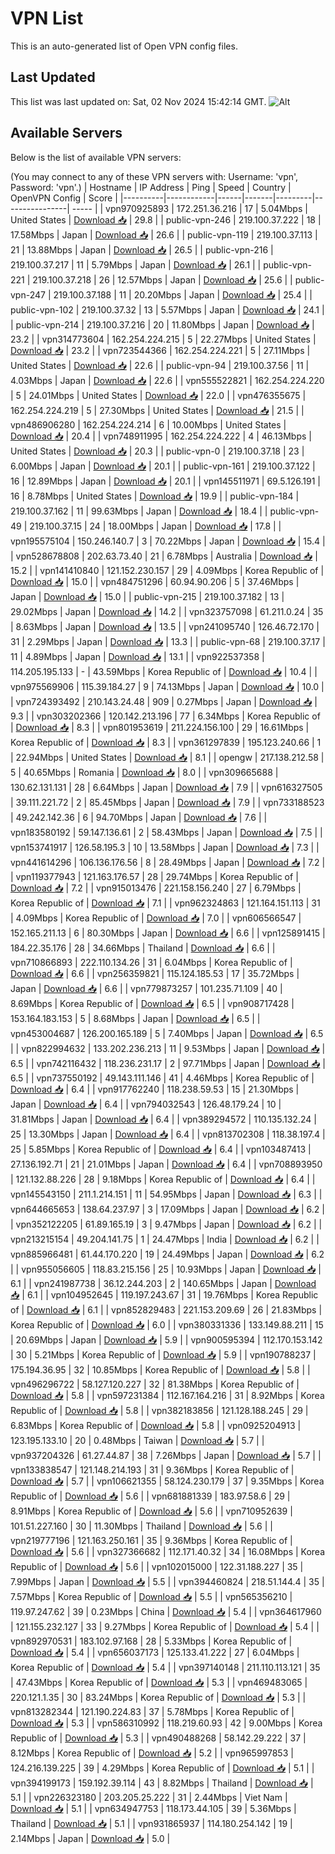 # VPN List

This is an auto-generated list of Open VPN config files.

## Last Updated

This list was last updated on: Sat, 02 Nov 2024 15:42:14 GMT.
![Alt](https://repobeats.axiom.co/api/embed/186b98318ef1479477931607c1ad7d823f12451f.svg "Repobeats analytics image")

## Available Servers

Below is the list of available VPN servers:

(You may connect to any of these VPN servers with: Username: 'vpn', Password: 'vpn'.)
| Hostname | IP Address | Ping | Speed | Country | OpenVPN Config | Score |
|----------|------------|------|-------|---------|----------------| ----- |
| vpn970925893 | 172.251.36.216 | 17 | 5.04Mbps | United States | [Download 📥](./configs/server_0_US.ovpn) | 29.8 |
| public-vpn-246 | 219.100.37.222 | 18 | 17.58Mbps | Japan | [Download 📥](./configs/server_1_JP.ovpn) | 26.6 |
| public-vpn-119 | 219.100.37.113 | 21 | 13.88Mbps | Japan | [Download 📥](./configs/server_2_JP.ovpn) | 26.5 |
| public-vpn-216 | 219.100.37.217 | 11 | 5.79Mbps | Japan | [Download 📥](./configs/server_3_JP.ovpn) | 26.1 |
| public-vpn-221 | 219.100.37.218 | 26 | 12.57Mbps | Japan | [Download 📥](./configs/server_4_JP.ovpn) | 25.6 |
| public-vpn-247 | 219.100.37.188 | 11 | 20.20Mbps | Japan | [Download 📥](./configs/server_5_JP.ovpn) | 25.4 |
| public-vpn-102 | 219.100.37.32 | 13 | 5.57Mbps | Japan | [Download 📥](./configs/server_6_JP.ovpn) | 24.1 |
| public-vpn-214 | 219.100.37.216 | 20 | 11.80Mbps | Japan | [Download 📥](./configs/server_7_JP.ovpn) | 23.2 |
| vpn314773604 | 162.254.224.215 | 5 | 22.27Mbps | United States | [Download 📥](./configs/server_8_US.ovpn) | 23.2 |
| vpn723544366 | 162.254.224.221 | 5 | 27.11Mbps | United States | [Download 📥](./configs/server_9_US.ovpn) | 22.6 |
| public-vpn-94 | 219.100.37.56 | 11 | 4.03Mbps | Japan | [Download 📥](./configs/server_10_JP.ovpn) | 22.6 |
| vpn555522821 | 162.254.224.220 | 5 | 24.01Mbps | United States | [Download 📥](./configs/server_11_US.ovpn) | 22.0 |
| vpn476355675 | 162.254.224.219 | 5 | 27.30Mbps | United States | [Download 📥](./configs/server_12_US.ovpn) | 21.5 |
| vpn486906280 | 162.254.224.214 | 6 | 10.00Mbps | United States | [Download 📥](./configs/server_13_US.ovpn) | 20.4 |
| vpn748911995 | 162.254.224.222 | 4 | 46.13Mbps | United States | [Download 📥](./configs/server_14_US.ovpn) | 20.3 |
| public-vpn-0 | 219.100.37.18 | 23 | 6.00Mbps | Japan | [Download 📥](./configs/server_15_JP.ovpn) | 20.1 |
| public-vpn-161 | 219.100.37.122 | 16 | 12.89Mbps | Japan | [Download 📥](./configs/server_16_JP.ovpn) | 20.1 |
| vpn145511971 | 69.5.126.191 | 16 | 8.78Mbps | United States | [Download 📥](./configs/server_17_US.ovpn) | 19.9 |
| public-vpn-184 | 219.100.37.162 | 11 | 99.63Mbps | Japan | [Download 📥](./configs/server_18_JP.ovpn) | 18.4 |
| public-vpn-49 | 219.100.37.15 | 24 | 18.00Mbps | Japan | [Download 📥](./configs/server_19_JP.ovpn) | 17.8 |
| vpn195575104 | 150.246.140.7 | 3 | 70.22Mbps | Japan | [Download 📥](./configs/server_20_JP.ovpn) | 15.4 |
| vpn528678808 | 202.63.73.40 | 21 | 6.78Mbps | Australia | [Download 📥](./configs/server_21_AU.ovpn) | 15.2 |
| vpn141410840 | 121.152.230.157 | 29 | 4.09Mbps | Korea Republic of | [Download 📥](./configs/server_22_KR.ovpn) | 15.0 |
| vpn484751296 | 60.94.90.206 | 5 | 37.46Mbps | Japan | [Download 📥](./configs/server_23_JP.ovpn) | 15.0 |
| public-vpn-215 | 219.100.37.182 | 13 | 29.02Mbps | Japan | [Download 📥](./configs/server_24_JP.ovpn) | 14.2 |
| vpn323757098 | 61.211.0.24 | 35 | 8.63Mbps | Japan | [Download 📥](./configs/server_25_JP.ovpn) | 13.5 |
| vpn241095740 | 126.46.72.170 | 31 | 2.29Mbps | Japan | [Download 📥](./configs/server_26_JP.ovpn) | 13.3 |
| public-vpn-68 | 219.100.37.17 | 11 | 4.89Mbps | Japan | [Download 📥](./configs/server_27_JP.ovpn) | 13.1 |
| vpn922537358 | 114.205.195.133 | - | 43.59Mbps | Korea Republic of | [Download 📥](./configs/server_28_KR.ovpn) | 10.4 |
| vpn975569906 | 115.39.184.27 | 9 | 74.13Mbps | Japan | [Download 📥](./configs/server_29_JP.ovpn) | 10.0 |
| vpn724393492 | 210.143.24.48 | 909 | 0.27Mbps | Japan | [Download 📥](./configs/server_30_JP.ovpn) | 9.3 |
| vpn303202366 | 120.142.213.196 | 77 | 6.34Mbps | Korea Republic of | [Download 📥](./configs/server_31_KR.ovpn) | 8.3 |
| vpn801953619 | 211.224.156.100 | 29 | 16.61Mbps | Korea Republic of | [Download 📥](./configs/server_32_KR.ovpn) | 8.3 |
| vpn361297839 | 195.123.240.66 | 1 | 22.94Mbps | United States | [Download 📥](./configs/server_33_US.ovpn) | 8.1 |
| opengw | 217.138.212.58 | 5 | 40.65Mbps | Romania | [Download 📥](./configs/server_34_RO.ovpn) | 8.0 |
| vpn309665688 | 130.62.131.131 | 28 | 6.64Mbps | Japan | [Download 📥](./configs/server_35_JP.ovpn) | 7.9 |
| vpn616327505 | 39.111.221.72 | 2 | 85.45Mbps | Japan | [Download 📥](./configs/server_36_JP.ovpn) | 7.9 |
| vpn733188523 | 49.242.142.36 | 6 | 94.70Mbps | Japan | [Download 📥](./configs/server_37_JP.ovpn) | 7.6 |
| vpn183580192 | 59.147.136.61 | 2 | 58.43Mbps | Japan | [Download 📥](./configs/server_38_JP.ovpn) | 7.5 |
| vpn153741917 | 126.58.195.3 | 10 | 13.58Mbps | Japan | [Download 📥](./configs/server_39_JP.ovpn) | 7.3 |
| vpn441614296 | 106.136.176.56 | 8 | 28.49Mbps | Japan | [Download 📥](./configs/server_40_JP.ovpn) | 7.2 |
| vpn119377943 | 121.163.176.57 | 28 | 29.74Mbps | Korea Republic of | [Download 📥](./configs/server_41_KR.ovpn) | 7.2 |
| vpn915013476 | 221.158.156.240 | 27 | 6.79Mbps | Korea Republic of | [Download 📥](./configs/server_42_KR.ovpn) | 7.1 |
| vpn962324863 | 121.164.151.113 | 31 | 4.09Mbps | Korea Republic of | [Download 📥](./configs/server_43_KR.ovpn) | 7.0 |
| vpn606566547 | 152.165.211.13 | 6 | 80.30Mbps | Japan | [Download 📥](./configs/server_44_JP.ovpn) | 6.6 |
| vpn125891415 | 184.22.35.176 | 28 | 34.66Mbps | Thailand | [Download 📥](./configs/server_45_TH.ovpn) | 6.6 |
| vpn710866893 | 222.110.134.26 | 31 | 6.04Mbps | Korea Republic of | [Download 📥](./configs/server_46_KR.ovpn) | 6.6 |
| vpn256359821 | 115.124.185.53 | 17 | 35.72Mbps | Japan | [Download 📥](./configs/server_47_JP.ovpn) | 6.6 |
| vpn779873257 | 101.235.71.109 | 40 | 8.69Mbps | Korea Republic of | [Download 📥](./configs/server_48_KR.ovpn) | 6.5 |
| vpn908717428 | 153.164.183.153 | 5 | 8.68Mbps | Japan | [Download 📥](./configs/server_49_JP.ovpn) | 6.5 |
| vpn453004687 | 126.200.165.189 | 5 | 7.40Mbps | Japan | [Download 📥](./configs/server_50_JP.ovpn) | 6.5 |
| vpn822994632 | 133.202.236.213 | 11 | 9.53Mbps | Japan | [Download 📥](./configs/server_51_JP.ovpn) | 6.5 |
| vpn742116432 | 118.236.231.17 | 2 | 97.71Mbps | Japan | [Download 📥](./configs/server_52_JP.ovpn) | 6.5 |
| vpn737550192 | 49.143.111.146 | 41 | 4.46Mbps | Korea Republic of | [Download 📥](./configs/server_53_KR.ovpn) | 6.4 |
| vpn917762240 | 118.238.59.53 | 15 | 21.30Mbps | Japan | [Download 📥](./configs/server_54_JP.ovpn) | 6.4 |
| vpn794032543 | 126.48.179.24 | 10 | 31.81Mbps | Japan | [Download 📥](./configs/server_55_JP.ovpn) | 6.4 |
| vpn389294572 | 110.135.132.24 | 25 | 13.30Mbps | Japan | [Download 📥](./configs/server_56_JP.ovpn) | 6.4 |
| vpn813702308 | 118.38.197.4 | 25 | 5.85Mbps | Korea Republic of | [Download 📥](./configs/server_57_KR.ovpn) | 6.4 |
| vpn103487413 | 27.136.192.71 | 21 | 21.01Mbps | Japan | [Download 📥](./configs/server_58_JP.ovpn) | 6.4 |
| vpn708893950 | 121.132.88.226 | 28 | 9.18Mbps | Korea Republic of | [Download 📥](./configs/server_59_KR.ovpn) | 6.4 |
| vpn145543150 | 211.1.214.151 | 11 | 54.95Mbps | Japan | [Download 📥](./configs/server_60_JP.ovpn) | 6.3 |
| vpn644665653 | 138.64.237.97 | 3 | 17.09Mbps | Japan | [Download 📥](./configs/server_61_JP.ovpn) | 6.2 |
| vpn352122205 | 61.89.165.19 | 3 | 9.47Mbps | Japan | [Download 📥](./configs/server_62_JP.ovpn) | 6.2 |
| vpn213215154 | 49.204.141.75 | 1 | 24.47Mbps | India | [Download 📥](./configs/server_63_IN.ovpn) | 6.2 |
| vpn885966481 | 61.44.170.220 | 19 | 24.49Mbps | Japan | [Download 📥](./configs/server_64_JP.ovpn) | 6.2 |
| vpn955056605 | 118.83.215.156 | 25 | 10.93Mbps | Japan | [Download 📥](./configs/server_65_JP.ovpn) | 6.1 |
| vpn241987738 | 36.12.244.203 | 2 | 140.65Mbps | Japan | [Download 📥](./configs/server_66_JP.ovpn) | 6.1 |
| vpn104952645 | 119.197.243.67 | 31 | 19.76Mbps | Korea Republic of | [Download 📥](./configs/server_67_KR.ovpn) | 6.1 |
| vpn852829483 | 221.153.209.69 | 26 | 21.83Mbps | Korea Republic of | [Download 📥](./configs/server_68_KR.ovpn) | 6.0 |
| vpn380331336 | 133.149.88.211 | 15 | 20.69Mbps | Japan | [Download 📥](./configs/server_69_JP.ovpn) | 5.9 |
| vpn900595394 | 112.170.153.142 | 30 | 5.21Mbps | Korea Republic of | [Download 📥](./configs/server_70_KR.ovpn) | 5.9 |
| vpn190788237 | 175.194.36.95 | 32 | 10.85Mbps | Korea Republic of | [Download 📥](./configs/server_71_KR.ovpn) | 5.8 |
| vpn496296722 | 58.127.120.227 | 32 | 81.38Mbps | Korea Republic of | [Download 📥](./configs/server_72_KR.ovpn) | 5.8 |
| vpn597231384 | 112.167.164.216 | 31 | 8.92Mbps | Korea Republic of | [Download 📥](./configs/server_73_KR.ovpn) | 5.8 |
| vpn382183856 | 121.128.188.245 | 29 | 6.83Mbps | Korea Republic of | [Download 📥](./configs/server_74_KR.ovpn) | 5.8 |
| vpn0925204913 | 123.195.133.10 | 20 | 0.48Mbps | Taiwan | [Download 📥](./configs/server_75_TW.ovpn) | 5.7 |
| vpn937204326 | 61.27.44.87 | 38 | 7.26Mbps | Japan | [Download 📥](./configs/server_76_JP.ovpn) | 5.7 |
| vpn133838547 | 121.148.214.193 | 31 | 9.36Mbps | Korea Republic of | [Download 📥](./configs/server_77_KR.ovpn) | 5.7 |
| vpn106621355 | 58.124.230.179 | 37 | 9.35Mbps | Korea Republic of | [Download 📥](./configs/server_78_KR.ovpn) | 5.6 |
| vpn681881339 | 183.97.58.6 | 29 | 8.91Mbps | Korea Republic of | [Download 📥](./configs/server_79_KR.ovpn) | 5.6 |
| vpn710952639 | 101.51.227.160 | 30 | 11.30Mbps | Thailand | [Download 📥](./configs/server_80_TH.ovpn) | 5.6 |
| vpn219777196 | 121.163.250.161 | 35 | 9.36Mbps | Korea Republic of | [Download 📥](./configs/server_81_KR.ovpn) | 5.6 |
| vpn327366682 | 112.171.40.32 | 34 | 16.08Mbps | Korea Republic of | [Download 📥](./configs/server_82_KR.ovpn) | 5.6 |
| vpn102015000 | 122.31.188.227 | 35 | 7.99Mbps | Japan | [Download 📥](./configs/server_83_JP.ovpn) | 5.5 |
| vpn394460824 | 218.51.144.4 | 35 | 7.57Mbps | Korea Republic of | [Download 📥](./configs/server_84_KR.ovpn) | 5.5 |
| vpn565356210 | 119.97.247.62 | 39 | 0.23Mbps | China | [Download 📥](./configs/server_85_CN.ovpn) | 5.4 |
| vpn364617960 | 121.155.232.127 | 33 | 9.27Mbps | Korea Republic of | [Download 📥](./configs/server_86_KR.ovpn) | 5.4 |
| vpn892970531 | 183.102.97.168 | 28 | 5.33Mbps | Korea Republic of | [Download 📥](./configs/server_87_KR.ovpn) | 5.4 |
| vpn656037173 | 125.133.41.222 | 27 | 6.04Mbps | Korea Republic of | [Download 📥](./configs/server_88_KR.ovpn) | 5.4 |
| vpn397140148 | 211.110.113.121 | 35 | 47.43Mbps | Korea Republic of | [Download 📥](./configs/server_89_KR.ovpn) | 5.3 |
| vpn469483065 | 220.121.1.35 | 30 | 83.24Mbps | Korea Republic of | [Download 📥](./configs/server_90_KR.ovpn) | 5.3 |
| vpn813282344 | 121.190.224.83 | 37 | 5.78Mbps | Korea Republic of | [Download 📥](./configs/server_91_KR.ovpn) | 5.3 |
| vpn586310992 | 118.219.60.93 | 42 | 9.00Mbps | Korea Republic of | [Download 📥](./configs/server_92_KR.ovpn) | 5.3 |
| vpn490488268 | 58.142.29.222 | 37 | 8.12Mbps | Korea Republic of | [Download 📥](./configs/server_93_KR.ovpn) | 5.2 |
| vpn965997853 | 124.216.139.225 | 39 | 4.29Mbps | Korea Republic of | [Download 📥](./configs/server_94_KR.ovpn) | 5.1 |
| vpn394199173 | 159.192.39.114 | 43 | 8.82Mbps | Thailand | [Download 📥](./configs/server_95_TH.ovpn) | 5.1 |
| vpn226323180 | 203.205.25.222 | 31 | 2.44Mbps | Viet Nam | [Download 📥](./configs/server_96_VN.ovpn) | 5.1 |
| vpn634947753 | 118.173.44.105 | 39 | 5.36Mbps | Thailand | [Download 📥](./configs/server_97_TH.ovpn) | 5.1 |
| vpn931865937 | 114.180.254.142 | 19 | 2.14Mbps | Japan | [Download 📥](./configs/server_98_JP.ovpn) | 5.0 |
